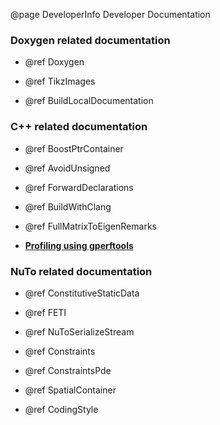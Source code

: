 @page DeveloperInfo Developer Documentation

### Doxygen related documentation

- @ref Doxygen

- @ref TikzImages

- @ref BuildLocalDocumentation

### C++ related documentation

- @ref BoostPtrContainer

- @ref AvoidUnsigned

- @ref ForwardDeclarations

- @ref BuildWithClang

- @ref FullMatrixToEigenRemarks

- [**Profiling using gperftools**](https://github.com/nutofem/nuto/wiki/How-to-profile-a-NuTo-application-using-the-Google-Perftools)

### NuTo related documentation

- @ref ConstitutiveStaticData

- @ref FETI

- @ref NuToSerializeStream

- @ref Constraints

- @ref ConstraintsPde

- @ref SpatialContainer

- @ref CodingStyle
